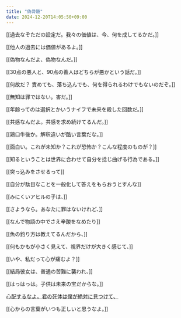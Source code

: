 ```yaml
---
title: "偽骨髄"
date: 2024-12-20T14:05:50+09:00
---
```

[[過去なぞただの設定だ。我々の価値は、今、何を成してるかだ。]]


[[他人の過去には価値があるよ。]]


[[偽物なんだよ、偽物なんだ。]]


[[30点の悪人と、90点の善人はどちらが悪かという話だ。]]


[[何故だ？ 責めても、落ち込んでも、何を得られるわけでもないのだぞ。]]


[[無知は罪ではない。害だ。]]


[[年齢ってのは選択とかいうナイフで未来を殺した回数だ。]]


[[共感なんだよ。共感を求め続けてるんだ。]]


[[鶏口牛後か。解釈違いが酷い言葉だな。]]


[[面白い。これが未知か？これが恐怖か？こんな程度のものが？]]


[[知るということは世界に合わせて自分を捻じ曲げる行為である。]]


[[突っ込みをさせるって]]


[[自分が駄目なことを一般化して答えをもらおうとすんな]]


[[みにくいアヒルの子は、]]


[[さようなら。あなたに罪はないけれど、]]


[[なんで物語の中でさえ辛酸をなめたり]]


[[魚の釣り方は教えてるんだから、]]


[[何もかもが小さく見えて、視界だけが大きく感じて、]]


[[いや、私だって心が痛むよ？]]


[[結局彼女は、普通の苦難に襲われ、]]


[[はっはっは。子供は未来の宝だからな。]]


[心配するなよ。君の死体は僕が絶対に見つけて、](%E5%BF%83%E9%85%8D%E3%81%99%E3%82%8B%E3%81%AA%E3%82%88%E3%80%82%E5%90%9B%E3%81%AE%E6%AD%BB%E4%BD%93%E3%81%AF%E5%83%95%E3%81%8C%E7%B5%B6%E5%AF%BE%E3%81%AB%E8%A6%8B%E3%81%A4%E3%81%91%E3%81%A6%E3%80%81.md)




[[心からの言葉がいつも正しいと思うなよ。]]

